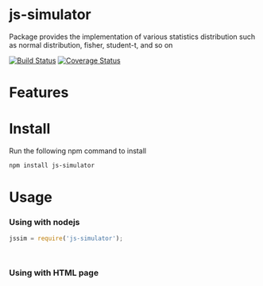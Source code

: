 # js-simulator
Package provides the implementation of various statistics distribution such as normal distribution, fisher, student-t, and so on

[![Build Status](https://travis-ci.org/chen0040/js-simulator.svg?branch=master)](https://travis-ci.org/chen0040/js-simulator) [![Coverage Status](https://coveralls.io/repos/github/chen0040/js-simulator/badge.svg?branch=master)](https://coveralls.io/github/chen0040/js-simulator?branch=master) 

# Features


# Install

Run the following npm command to install

```bash
npm install js-simulator
```

# Usage


### Using with nodejs

```javascript
jssim = require('js-simulator');




```

### Using with HTML page

